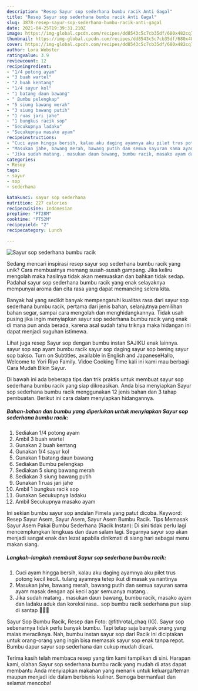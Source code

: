 ```yaml
---
description: "Resep Sayur sop sederhana bumbu racik Anti Gagal"
title: "Resep Sayur sop sederhana bumbu racik Anti Gagal"
slug: 3878-resep-sayur-sop-sederhana-bumbu-racik-anti-gagal
date: 2021-04-25T19:39:31.210Z
image: https://img-global.cpcdn.com/recipes/dd8543c5c7cb35df/680x482cq70/sayur-sop-sederhana-bumbu-racik-foto-resep-utama.jpg
thumbnail: https://img-global.cpcdn.com/recipes/dd8543c5c7cb35df/680x482cq70/sayur-sop-sederhana-bumbu-racik-foto-resep-utama.jpg
cover: https://img-global.cpcdn.com/recipes/dd8543c5c7cb35df/680x482cq70/sayur-sop-sederhana-bumbu-racik-foto-resep-utama.jpg
author: Lora Webster
ratingvalue: 3.9
reviewcount: 12
recipeingredient:
- "1/4 potong ayam"
- "3 buah wartel"
- "2 buah kentang"
- "1/4 sayur kol"
- "1 batang daun bawang"
- " Bumbu pelengkap"
- "5 siung bawang merah"
- "3 siung bawang putih"
- "1 ruas jari jahe"
- "1 bungkus racik sop"
- "Secukupnya ladaku"
- "Secukupnya masako ayam"
recipeinstructions:
- "Cuci ayam hingga bersih, kalau aku daging ayamnya aku pilet trus potong kecil kecil.. tulang ayamnya tetep ikut di masak ya nantinya"
- "Masukan jahe, bawang merah, bawang putih dan semua sayuran sama ayam masak dengan api kecil agar semuanya matang.."
- "Jika sudah matang.. masukan daun bawang, bumbu racik, masako ayam dan ladaku aduk dan koreksi rasa.. sop bumbu racik sederhana pun siap di santap 🙏🤤🤤"
categories:
- Resep
tags:
- sayur
- sop
- sederhana

katakunci: sayur sop sederhana 
nutrition: 227 calories
recipecuisine: Indonesian
preptime: "PT28M"
cooktime: "PT52M"
recipeyield: "2"
recipecategory: Lunch

---
```



![Sayur sop sederhana bumbu racik](https://img-global.cpcdn.com/recipes/dd8543c5c7cb35df/680x482cq70/sayur-sop-sederhana-bumbu-racik-foto-resep-utama.jpg)

Sedang mencari inspirasi resep sayur sop sederhana bumbu racik yang unik? Cara membuatnya memang susah-susah gampang. Jika keliru mengolah maka hasilnya tidak akan memuaskan dan bahkan tidak sedap. Padahal sayur sop sederhana bumbu racik yang enak selayaknya mempunyai aroma dan cita rasa yang dapat memancing selera kita.

Banyak hal yang sedikit banyak mempengaruhi kualitas rasa dari sayur sop sederhana bumbu racik, pertama dari jenis bahan, selanjutnya pemilihan bahan segar, sampai cara mengolah dan menghidangkannya. Tidak usah pusing jika ingin menyiapkan sayur sop sederhana bumbu racik yang enak di mana pun anda berada, karena asal sudah tahu triknya maka hidangan ini dapat menjadi suguhan istimewa.

Lihat juga resep Sayur sop dengan bumbu instan SAJIKU enak lainnya. sayur sop sop ayam bumbu racik sayur sop daging sayur sop bening sayur sop bakso. Turn on Subtitles, available in English and JapaneseHallo, Welcome to Yori Riyo Family. Vidoe Cooking Time kali ini kami mau berbagi Cara Mudah Bikin Sayur.


Di bawah ini ada beberapa tips dan trik praktis untuk membuat sayur sop sederhana bumbu racik yang siap dikreasikan. Anda bisa menyiapkan Sayur sop sederhana bumbu racik menggunakan 12 jenis bahan dan 3 tahap pembuatan. Berikut ini cara dalam menyiapkan hidangannya.

<!--inarticleads1-->

##### Bahan-bahan dan bumbu yang diperlukan untuk menyiapkan Sayur sop sederhana bumbu racik:

1. Sediakan 1/4 potong ayam
1. Ambil 3 buah wartel
1. Gunakan 2 buah kentang
1. Gunakan 1/4 sayur kol
1. Gunakan 1 batang daun bawang
1. Sediakan  Bumbu pelengkap
1. Sediakan 5 siung bawang merah
1. Sediakan 3 siung bawang putih
1. Gunakan 1 ruas jari jahe
1. Ambil 1 bungkus racik sop
1. Gunakan Secukupnya ladaku
1. Ambil Secukupnya masako ayam


Ini sekian bumbu sayur sop andalan Fimela yang patut dicoba. Keyword: Resep Sayur Asem, Sayur Asem, Sayur Asem Bumbu Racik. Tips Memasak Sayur Asem Pakai Bumbu Sederhana (Racik Instan): Di sini tidak perlu lagi mencemplungkan lengkuas dan daun salam lagi. Segarnya sayur sop akan menjadi sangat enak dan lezat apabila dinikmati di siang hari sebagai menu makan siang. 

<!--inarticleads2-->

##### Langkah-langkah membuat Sayur sop sederhana bumbu racik:

1. Cuci ayam hingga bersih, kalau aku daging ayamnya aku pilet trus potong kecil kecil.. tulang ayamnya tetep ikut di masak ya nantinya
1. Masukan jahe, bawang merah, bawang putih dan semua sayuran sama ayam masak dengan api kecil agar semuanya matang..
1. Jika sudah matang.. masukan daun bawang, bumbu racik, masako ayam dan ladaku aduk dan koreksi rasa.. sop bumbu racik sederhana pun siap di santap 🙏🤤🤤


Sayur Sop Bumbu Racik, Resep dan Foto: @fithrotal_chaq (IG). Sayur sop sebenarnya tidak perlu banyak bumbu. Tapi tetap saja banyak orang yang malas meraciknya. Nah, bumbu instan sayur sop dari Racik ini diciptakan untuk orang-orang yang ingin bisa memasak sayur sop enak tanpa repot. Bumbu dapur sayur sop sederhana dan cukup mudah dicari. 

Terima kasih telah membaca resep yang tim kami tampilkan di sini. Harapan kami, olahan Sayur sop sederhana bumbu racik yang mudah di atas dapat membantu Anda menyiapkan makanan yang menarik untuk keluarga/teman maupun menjadi ide dalam berbisnis kuliner. Semoga bermanfaat dan selamat mencoba!
